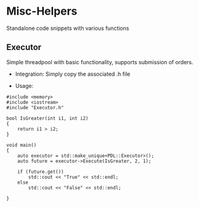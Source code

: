 # Misc-Helpers

Standalone code snippets with various functions

## Executor
Simple threadpool with basic functionality, supports submission of orders.

* Integration:
Simply copy the associated .h file

* Usage: 

```
#include <memory>
#include <iostream>
#include "Executor.h"

bool IsGreater(int i1, int i2)
{
    return i1 > i2;
}

void main()
{
    auto executor = std::make_unique<PDL::Executor>();
    auto future = executor->Execute(IsGreater, 2, 1);

    if (future.get())
        std::cout << "True" << std::endl;
    else
        std::cout << "False" << std::endl;
        
}

```

